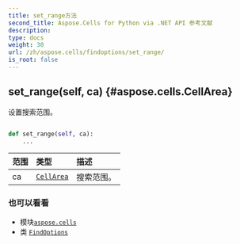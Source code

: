 ```yaml
---
title: set_range方法
second_title: Aspose.Cells for Python via .NET API 参考文献
description:
type: docs
weight: 30
url: /zh/aspose.cells/findoptions/set_range/
is_root: false
---
```

##  set_range(self, ca) {#aspose.cells.CellArea}
设置搜索范围。



```python

def set_range(self, ca):
    ...
```


|范围|类型|描述|
| :- | :- | :- |
| ca | [`CellArea`](/cells/python-net/zh/aspose.cells/cellarea) |搜索范围。|



### 也可以看看
* 模块[`aspose.cells`](../../)
* 类 [`FindOptions`](/cells/python-net/zh/aspose.cells/findoptions)

